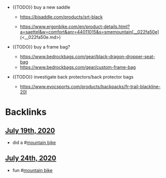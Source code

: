 - {{TODO}} buy a new saddle
    - https://bisaddle.com/products/srt-black

    - https://www.ergonbike.com/en/product-details.html?a=saettel&w=comfort&anr=44011015&s=smemountain[__022fa50e](<__022fa50e.md>)

- {{TODO}} buy a frame bag?
    - https://www.bedrockbags.com/gear/black-dragon-dropper-seat-bag
    - https://www.bedrockbags.com/gear/custom-frame-bag
- {{TODO}} investigate back protectors/back protector bags
    - https://www.evocsports.com/products/backpacks/fr-trail-blackline-20l

# Backlinks
## [July 19th, 2020](<July 19th, 2020.md>)
- did a #[mountain bike](<mountain bike.md>)

## [July 24th, 2020](<July 24th, 2020.md>)
- fun #[mountain bike](<mountain bike.md>)

